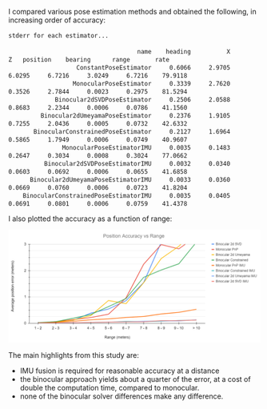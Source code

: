 I compared various pose estimation methods and obtained the following, in increasing order of accuracy:

    stderr for each estimator...
    
                                        name    heading          X          Z   position    bearing      range       rate
                       ConstantPoseEstimator     0.6066     2.9705     6.0295     6.7216     3.0249     6.7216    79.9118
                      MonocularPoseEstimator     0.3339     2.7620     0.3526     2.7844     0.0023     0.2975    81.5294
                 Binocular2dSVDPoseEstimator     0.2506     2.0588     0.8683     2.2344     0.0006     0.0786    41.1560
             Binocular2dUmeyamaPoseEstimator     0.2376     1.9105     0.7255     2.0436     0.0005     0.0732    42.6332
           BinocularConstrainedPoseEstimator     0.2127     1.6964     0.5865     1.7949     0.0006     0.0749    40.9607
                   MonocularPoseEstimatorIMU     0.0035     0.1483     0.2647     0.3034     0.0008     0.3024    77.0662
              Binocular2dSVDPoseEstimatorIMU     0.0032     0.0340     0.0603     0.0692     0.0006     0.0655    41.6858
          Binocular2dUmeyamaPoseEstimatorIMU     0.0033     0.0360     0.0669     0.0760     0.0006     0.0723    41.8204
        BinocularConstrainedPoseEstimatorIMU     0.0035     0.0405     0.0691     0.0801     0.0006     0.0759    41.4378

I also plotted the accuracy as a function of range:

<img src="range.png"/>

The main highlights from this study are:

* IMU fusion is required for reasonable accuracy at a distance
* the binocular approach yields about a quarter of the error, at a cost of double the computation time, compared to monocular.
* none of the binocular solver differences make any difference.

